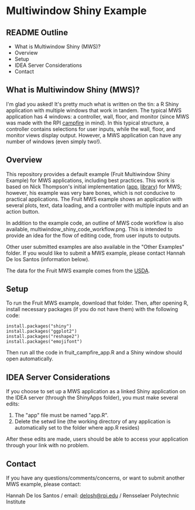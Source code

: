 # Multiwindow Shiny Example

## README Outline

* What is Multiwindow Shiny (MWS)?
* Overview
* Setup
* IDEA Server Considerations
* Contact

## What is Multiwindow Shiny (MWS)?

I'm glad you asked! It's pretty much what is written on the tin: a R Shiny application with multiple windows that work in tandem. The typical MWS application has 4 windows: a controller, wall, floor, and monitor (since MWS was made with the RPI  [campfire](http://empac.rpi.edu/content/campfire) in mind). In this typical structure, a controller contains selections for user inputs, while the wall, floor, and monitor views display output. However, a MWS application can have any number of windows (even simply two!).

## Overview

This repository provides a default example (Fruit Multiwindow Shiny Example) for MWS applications, including best practices. This work is based on Nick Thompson's initial implementation ([app](https://github.com/TheRensselaerIDEA/swotr/blob/master/campfire_demo.R), [library](https://github.com/TheRensselaerIDEA/swotr/blob/master/campfire_lib.R)) for MWS; however, his example was very bare bones, which is not conducive to practical applications. The Fruit MWS example shows an application with several plots, text, data loading, and a controller with multiple inputs and an action button.

In addition to the example code, an outline of MWS code workflow is also available, multiwindow_shiny_code_workflow.png. This is intended to provide an idea for the flow of editing code, from user inputs to outputs.

Other user submitted examples are also available in the "Other Examples" folder. If you would like to submit a MWS example, please contact Hannah De los Santos (information below).

The data for the Fruit MWS example comes from the [USDA](https://www.ers.usda.gov/data-products/fruit-and-tree-nut-data/fruit-and-tree-nut-yearbook-tables/#General).

## Setup

To run the Fruit MWS example, download that folder. Then, after opening R, install necessary packages (if you do not have them) with the following code:

```{r}
install.packages("shiny")
install.packages("ggplot2")
install.packages("reshape2")
install.packages("emojifont")
```

Then run all the code in fruit_campfire_app.R and a Shiny window should open automatically.

## IDEA Server Considerations

If you choose to set up a MWS application as a linked Shiny application on the IDEA server (through the ShinyApps folder), you must make several edits:

1. The "app" file must be named "app.R".
2. Delete the setwd line (the working directory of any application is automatically set to the folder where app.R resides)

After these edits are made, users should be able to access your application through your link with no problem.

## Contact

If you have any questions/comments/concerns, or want to submit another MWS example, please contact:

Hannah De los Santos /
email: delosh@rpi.edu /
Rensselaer Polytechnic Institute

